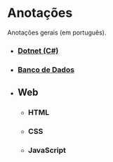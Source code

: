 # Anotações
Anotações gerais (em português).

* ### [Dotnet (C#)](/dotnet/README.md)
* ### [Banco de Dados](/banco-de-dados/README.md)
* ## Web
  * ### HTML
  * ### CSS
  * ### JavaScript
